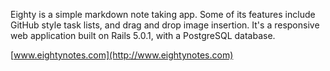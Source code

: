 Eighty is a simple markdown note taking app. Some of its features include GitHub style task lists, and drag and drop image insertion. It's a responsive web application built on Rails 5.0.1, with a PostgreSQL database.


[www.eightynotes.com](http://www.eightynotes.com)
